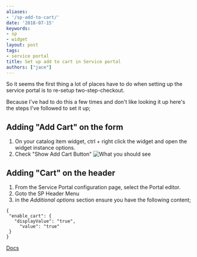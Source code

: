 ```yaml
---
aliases:
- '/sp-add-to-cart/'
date: '2018-07-15'
keywords:
- sp
- widget
layout: post
tags:
- service portal
title: Set up add to cart in Service portal
authors: ["jace"]
---
```


So it seems the first thing a lot of places have to do when setting up
the service portal is to re-setup two-step-checkout.

Because I've had to do this a few times and don't like looking it up
here's the steps I've followed to set it up;

## Adding "Add Cart" on the form

1.  On your catalog item widget, ctrl + right click the widget and open
    the widget instance options.
2.  Check "Show Add Cart Button" ![What you should
    see](/uploads/sp-add-to-cart-1.png)

## Adding "Cart" on the header

1.  From the Service Portal configuration page, select the Portal
    editor.
2.  Goto the SP Header Menu
3.  in the *Additional options* section ensure you have the following
    content;

``` {.javascript}
{
 "enable_cart": {
   "displayValue": "true",
     "value": "true"
 }
}
```

[Docs](https://docs.servicenow.com/bundle/istanbul-servicenow-platform/page/build/service-portal/concept/enable-shopping-cart.html)
